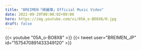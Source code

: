 ```yaml
---
title: "BREIMEN「綺麗事」Official Music Video"
date: 2022-09-29T00:00:02+09:00
hero: https://img.youtube.com/vi/05A_o-BO8X8/0.jpg
draft: false
---
```


{{< youtube "05A_o-BO8X8" >}}
{{< tweet user="BREIMEN_JP" id="1575470891433349120" >}}

